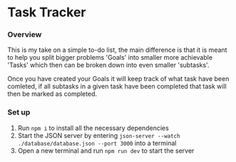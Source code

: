 # Task Tracker

### Overview
This is my take on a simple to-do list, the main difference is that it is meant to help you split bigger problems 'Goals' into smaller 
more achievable 'Tasks' which then can be broken down into even smaller 'subtasks'. 

Once you have created your Goals it will keep track of what task have been comleted, if all subtasks in a given task have been completed 
that task will then be marked as completed.

### Set up
1. Run `npm i` to install all the necessary dependencies
2. Start the JSON server by entering `json-server --watch ./database/database.json --port 3000` into a terminal
3. Open a new terminal and run `npm run dev` to start the server 
